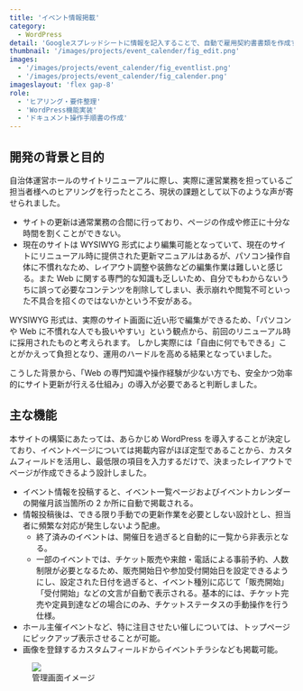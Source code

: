 ```yaml
---
title: 'イベント情報掲載'
category:
  - WordPress
detail: 'Googleスプレッドシートに情報を記入することで、自動で雇用契約書書類を作成するツール'
thumbnail: '/images/projects/event_calender/fig_edit.png'
images:
  - '/images/projects/event_calender/fig_eventlist.png'
  - '/images/projects/event_calender/fig_calender.png'
imageslayout: 'flex gap-8'
role:
  - 'ヒアリング・要件整理'
  - 'WordPress機能実装'
  - 'ドキュメント操作手順書の作成'
---
```


## 開発の背景と目的

自治体運営ホールのサイトリニューアルに際し、実際に運営業務を担っているご担当者様へのヒアリングを行ったところ、現状の課題として以下のような声が寄せられました。

<div class="c-topic">

- サイトの更新は通常業務の合間に行っており、ページの作成や修正に十分な時間を割くことができない。
- 現在のサイトは WYSIWYG 形式により編集可能となっていて、現在のサイトにリニューアル時に提供された更新マニュアルはあるが、パソコン操作自体に不慣れなため、レイアウト調整や装飾などの編集作業は難しいと感じる。また Web に関する専門的な知識も乏しいため、自分でもわからないうちに誤って必要なコンテンツを削除してしまい、表示崩れや閲覧不可といった不具合を招くのではないかという不安がある。

</div>

WYSIWYG 形式は、実際のサイト画面に近い形で編集ができるため、「パソコンや Web に不慣れな人でも扱いやすい」という観点から、前回のリニューアル時に採用されたものと考えられます。
しかし実際には「自由に何でもできる」ことがかえって負担となり、運用のハードルを高める結果となっていました。

こうした背景から、「Web の専門知識や操作経験が少ない方でも、安全かつ効率的にサイト更新が行える仕組み」の導入が必要であると判断しました。

## 主な機能

本サイトの構築にあたっては、あらかじめ WordPress を導入することが決定しており、イベントページについては掲載内容がほぼ定型であることから、カスタムフィールドを活用し、最低限の項目を入力するだけで、決まったレイアウトでページが作成できるよう設計しました。

- イベント情報を投稿すると、イベント一覧ページおよびイベントカレンダーの開催月該当箇所の 2 か所に自動で掲載される。
- 情報投稿後は、できる限り手動での更新作業を必要としない設計とし、担当者に頻繁な対応が発生しないよう配慮。
  - 終了済みのイベントは、開催日を過ぎると自動的に一覧から非表示となる。
  - 一部のイベントでは、チケット販売や来館・電話による事前予約、人数制限が必要となるため、販売開始日や参加受付開始日を設定できるようにし、設定された日付を過ぎると、イベント種別に応じて「販売開始」「受付開始」などの文言が自動で表示される。基本的には、チケット完売や定員到達などの場合にのみ、チケットステータスの手動操作を行う仕様。
- ホール主催イベントなど、特に注目させたい催しについては、トップページにピックアップ表示させることが可能。
- 画像を登録するカスタムフィールドからイベントチラシなども掲載可能。

<figure class="mx-auto my-8 max-w-lg">
<img src="/images/projects/event_calender/fig_edit.png">
<figcaption class="text-center mt-2">管理画面イメージ</figcaption>
</figure>
